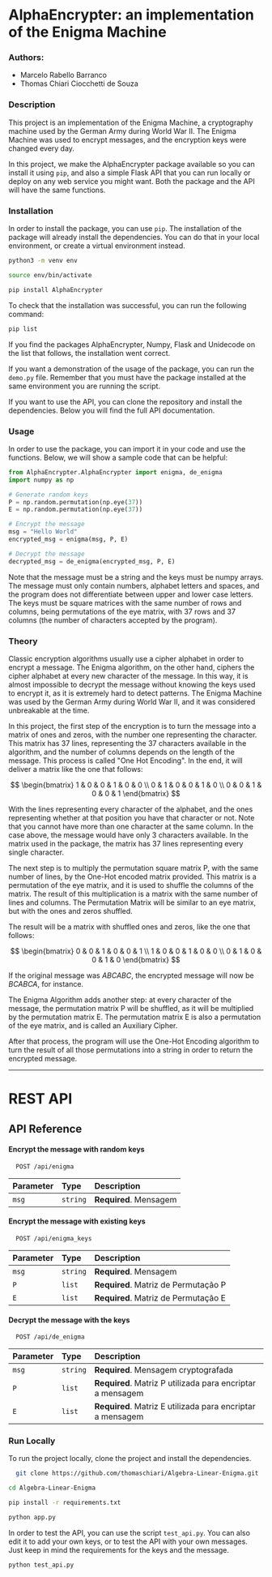 # AlphaEncrypter: an implementation of the Enigma Machine

### Authors:
- Marcelo Rabello Barranco
- Thomas Chiari Ciocchetti de Souza

### Description

This project is an implementation of the Enigma Machine, a cryptography machine used by the German Army during World War II. The Enigma Machine was used to encrypt messages, and the encryption keys were changed every day.

In this project, we make the AlphaEncrypter package available so you can install it using ```pip```, and also a simple Flask API that you can run locally or deploy on any web service you might want. Both the package and the API will have the same functions.

### Installation
In order to install the package, you can use ```pip```. The installation of the package will already install the dependencies. You can do that in your local environment, or create a virtual environment instead.

```bash
python3 -m venv env 
```

```bash
source env/bin/activate
```

```bash
pip install AlphaEncrypter
```

To check that the installation was successful, you can run the following command:

```bash
pip list
```
If you find the packages AlphaEncrypter, Numpy, Flask and Unidecode on the list that follows, the installation went correct.

If you want a demonstration of the usage of the package, you can run the ```demo.py``` file. Remember that you must have the package installed at the same environment you are running the script.

If you want to use the API, you can clone the repository and install the dependencies. Below you will find the full API documentation.

### Usage
In order to use the package, you can import it in your code and use the functions. Below, we will show a sample code that can be helpful:

```python
from AlphaEncrypter.AlphaEncrypter import enigma, de_enigma
import numpy as np

# Generate random keys
P = np.random.permutation(np.eye(37))
E = np.random.permutation(np.eye(37))

# Encrypt the message
msg = "Hello World"
encrypted_msg = enigma(msg, P, E)

# Decrypt the message
decrypted_msg = de_enigma(encrypted_msg, P, E)
```

Note that the message must be a string and the keys must be numpy arrays. The message must only contain numbers, alphabet letters and spaces, and the program does not differentiate between upper and lower case letters. The keys must be square matrices with the same number of rows and columns, being permutations of the eye matrix, with 37 rows and 37 columns (the number of characters accepted by the program).


### Theory
Classic encryption algorithms usually use a cipher alphabet in order to encrypt a message. The Enigma algorithm, on the other hand, ciphers the cipher alphabet at every new character of the message. In this way, it is almost impossible to decrypt the message without knowing the keys used to encrypt it, as it is extremely hard to detect patterns. The Enigma Machine was used by the German Army during World War II, and it was considered unbreakable at the time.

In this project, the first step of the encryption is to turn the message into a matrix of ones and zeros, with the number one representing the character. This matrix has 37 lines, representing the 37 characters available in the algorithm, and the number of columns depends on the length of the message. This process is called "One Hot Encoding". In the end, it will deliver a matrix like the one that follows:

$$
\begin{bmatrix}
    1 & 0 & 0 & 1 & 0 & 0 \\
    0 & 1 & 0 & 0 & 1 & 0 \\
    0 & 0 & 1 & 0 & 0 & 1
\end{bmatrix}
$$

With the lines representing every character of the alphabet, and the ones representing whether at that position you have that character or not. Note that you cannot have more than one character at the same column. In the case above, the message would have only 3 characters available. In the matrix used in the package, the matrix has 37 lines representing every single character.

The next step is to multiply the permutation square matrix P, with the same number of lines, by the One-Hot encoded matrix provided. This matrix is a permutation of the eye matrix, and it is used to shuffle the columns of the matrix. The result of this multiplication is a matrix with the same number of lines and columns. The Permutation Matrix will be similar to an eye matrix, but with the ones and zeros shuffled.

The result will be a matrix with shuffled ones and zeros, like the one that follows:

$$
\begin{bmatrix}
    0 & 0 & 1 & 0 & 0 & 1 \\
    1 & 0 & 0 & 1 & 0 & 0 \\
    0 & 1 & 0 & 0 & 1 & 0
\end{bmatrix}
$$

If the original message was *ABCABC*, the encrypted message will now be *BCABCA*, for instance.

The Enigma Algorithm adds another step: at every character of the message, the permutation matrix P will be shuffled, as it will be multiplied by the permutation matrix E. The permutation matrix E is also a permutation of the eye matrix, and is called an Auxiliary Cipher.

After that process, the program will use the One-Hot Encoding algorithm to turn the result of all those permutations into a string in order to return the encrypted message.



---
# REST API

## API Reference

#### Encrypt the message with random keys

```http
  POST /api/enigma
```

| Parameter | Type     | Description               |
| :-------- | :------- |:--------------------------|
| `msg`     | `string` | **Required**. Mensagem    |

#### Encrypt the message with existing keys

```http
  POST /api/enigma_keys
```

| Parameter | Type     | Description                          |
|:----------|:---------|:-------------------------------------|
| `msg`     | `string` | **Required**. Mensagem               |
| `P`       | `list`   | **Required**. Matriz de Permutação P |
| `E`       | `list`   | **Required**. Matriz de Permutação E |

#### Decrypt the message with the keys

```http
  POST /api/de_enigma
```

| Parameter | Type     | Description                                                |
| :-------- | :------- |:-----------------------------------------------------------|
| `msg`     | `string` | **Required**. Mensagem cryptografada                       |
| `P`       | `list`   | **Required**. Matriz P utilizada para encriptar a mensagem |
| `E`       | `list`   | **Required**. Matriz E utilizada para encriptar a mensagem |

### Run Locally

To run the project locally, clone the project and install the dependencies.

```bash
  git clone https://github.com/thomaschiari/Algebra-Linear-Enigma.git
```
    
```bash
cd Algebra-Linear-Enigma
```

```bash
pip install -r requirements.txt
```

```bash
python app.py
```
In order to test the API, you can use the script ```test_api.py```. You can also edit it to add your own keys, or to test the API with your own messages. Just keep in mind the requirements for the keys and the message.

```bash
python test_api.py
```

